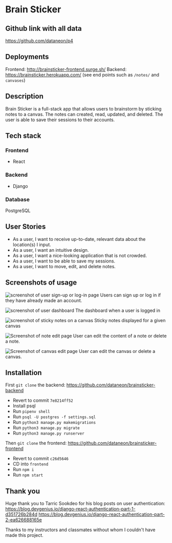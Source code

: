 # Brain Sticker

## Github link with all data
https://github.com/dataneon/p4

## Deployments
Frontend: http://brainsticker-frontend.surge.sh/
Backend: https://brainsticker.herokuapp.com/ (see end points such as `/notes/` and `canvases`)

## Description
Brain Sticker is a full-stack app that allows users to brainstorm by sticking notes to a canvas. The notes can created, read, updated, and deleted. The user is able to save their sessions to their accounts.

## Tech stack
### Frontend
- React
### Backend
- Django
### Database
PostgreSQL

## User Stories
- As a user, I want to receive up-to-date, relevant data about the location(s) I input.
- As a user, I want an intuitive design.
- As a user, I want a nice-looking application that is not crowded.
- As a user, I want to be able to save my sessions. 
- As a user, I want to move, edit, and delete notes.

## Screenshots of usage
![screenshot of user sign-up or log-in page](https://i.imgur.com/R4joXny.png)
Users can sign up or log in if they have already made an account.

![screenshot of user dashboard](https://i.imgur.com/uP7PxLY.png)
The dashboard when a user is logged in

![screenshot of sticky notes on a canvas](https://i.imgur.com/x0VJ33g.png)
Sticky notes displayed for a given canvas

![Screenshot of note edit page](https://i.imgur.com/ePZ6dva.png)
User can edit the content of a note or delete a note.

![Screenshot of canvas edit page](https://i.imgur.com/NprZY7X.png)
User can edit the canvas or delete a canvas.


## Installation
First `git clone` the backend: https://github.com/dataneon/brainsticker-backend

- Revert to commit `7e8214ff52`
- Install psql
- Run `pipenv shell`
- Run `psql -U postgres -f settings.sql`
- Run `python3 manage.py makemigrations`
- Run `python3 manage.py migrate`
- Run `python3 manage.py runserver`

Then `git clone` the frontend: https://github.com/dataneon/brainsticker-frontend

- Revert to commit `c26d5646`
- CD into `frontend`
- Run `npm i`
- Run `npm start`

## Thank you
Huge thank you to Tarric Sookdeo for his blog posts on user authentication:
https://blog.devgenius.io/django-react-authentication-part-1-d351726b284d
https://blog.devgenius.io/django-react-authentication-part-2-ea626688165e

Thanks to my instructors and classmates without whom I couldn't have made this project.
